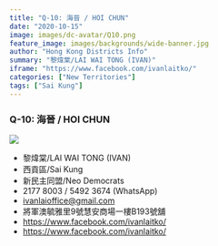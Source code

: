 ```yaml
---
title: "Q-10: 海晉 / HOI CHUN"
date: "2020-10-15"
image: images/dc-avatar/Q10.png
feature_image: images/backgrounds/wide-banner.jpg
author: "Hong Kong Districts Info"
summary: "黎煒棠/LAI WAI TONG (IVAN)"
iframe: "https://www.facebook.com/ivanlaitko/"
categories: ["New Territories"]
tags: ["Sai Kung"]
---
```


### Q-10: 海晉 / HOI CHUN  
![](/images/dc-avatar/Q10.png)  

 - 黎煒棠/LAI WAI TONG (IVAN)  
 - 西貢區/Sai Kung  
 - 新民主同盟/Neo Democrats  
 - 2177 8003 / 5492 3674 (WhatsApp)  
 - ivanlaioffice@gmail.com  
 - 將軍澳毓雅里9號慧安商場一樓B193號舖  
 - https://www.facebook.com/ivanlaitko/  
 - https://www.facebook.com/ivanlaitko/
